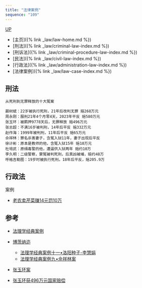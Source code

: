```yaml
---
title: "法律案例"
sequence: "109"
---
```


[UP](/law/law-index.html)

- [主页]({% link _law/law-home.md %})
- [刑法]({% link _law/criminal-law-index.md %})
- [刑诉法]({% link _law/criminal-procedure-law-index.md %})
- [民法]({% link _law/civil-law-index.md %})
- [行政法]({% link _law/administration-law-index.md %})
- [法律案例]({% link _law/law-case-index.md %})

## 刑法

```text
从死刑到无罪释放的十大冤案

聂树斌：22岁被执行死刑，21年后改判无罪 赔268万元
周永刚：服刑21年4个月零4天，2023年平反 赔580万元
张玉环：被羁押9778天后，无罪释放 赔496万元
张志超：不满16岁被判刑，14年后平反 赔332万元
赵作海：1999年被判刑，11年后平反 赔65万元
佘祥林：罪名杀害妻子，含冤入狱11年，妻子出现后平反
徐计彬：原本是教师的他，含冤入狱15年 赔10万元
杜培武：原缉毒警的他，遭逼供入狱两年 赔约10万
李久明：二级警察，蒙冤被判死刑，后真凶被埔，赔约48万
呼格吉勒图：19岁时被执行死刑，18年后平反，赔205.9万
```

## 行政法

案例

- [老农卖芹菜赚14元罚10万](https://www.thepaper.cn/newsDetail_forward_23530436)


## 参考

- [法理学经典案例](https://www.zhihu.com/column/c_1437059756926574592)

- [博茨纳迩](https://www.zhihu.com/people/lu-ran-10-99/posts)
    - [法理学经典案例十一•洛阳种子-李慧娟](https://zhuanlan.zhihu.com/p/522500653)
    - [法理学经典案例九•佘祥林案](https://zhuanlan.zhihu.com/p/437607642)

- [张玉环案](https://www.spp.gov.cn/spp/zdgz/202102/t20210203_508316.shtml)
- [张玉环获496万元国家赔偿](https://www.thepaper.cn/newsDetail_forward_9770770)
